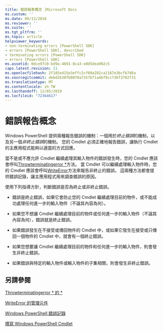 ```yaml
---
title: 錯誤報表概念 |Microsoft Docs
ms.custom: ''
ms.date: 09/13/2016
ms.reviewer: ''
ms.suite: ''
ms.tgt_pltfrm: ''
ms.topic: article
helpviewer_keywords:
- non-terminating errors [PowerShell SDK]
- errors [PowerShell SDK], described
- terminating errors [PowerShell SDK]
- errors [PowerShell SDK]
ms.assetid: 0dce97c0-bd9a-4691-8ca3-e8d5dea902c5
caps.latest.revision: 11
ms.openlocfilehash: 2f185e415e3effc2cf09a282ca1167e3bcfb7d6a
ms.sourcegitcommit: debd2b38fb8070a7357bf1a4bf9cc736f3702f31
ms.translationtype: MT
ms.contentlocale: zh-TW
ms.lasthandoff: 12/05/2019
ms.locfileid: "72364617"
---
```

# <a name="error-reporting-concepts"></a>錯誤報告概念

Windows PowerShell 提供兩種報告錯誤的機制：一個用於*終止錯誤*的機制，以及另一個*非終止錯誤*的機制。 您的 Cmdlet 必須正確地報告錯誤，讓執行 Cmdlet 的主應用程式能夠以適當的方式回應。

當不是或不應允許 Cmdlet 繼續處理其輸入物件的錯誤發生時，您的 Cmdlet 應該會呼叫[Throwterminatingerror *](/dotnet/api/System.Management.Automation.Cmdlet.ThrowTerminatingError)方法。 當 Cmdlet 可以繼續處理輸入物件時，您的 Cmdlet 應該會呼叫[WriteError](/dotnet/api/System.Management.Automation.Cmdlet.WriteError)方法來報告非終止的錯誤。 這兩種方法都會提供錯誤記錄，讓主應用程式用來調查錯誤的原因。

使用下列指導方針，判斷錯誤是否為終止或非終止錯誤。

- 錯誤是終止錯誤，如果它會防止您的 Cmdlet 繼續處理目前的物件，或不能成功處理任何進一步的輸入物件（不論其內容為何）。

- 如果您不想讓 Cmdlet 繼續處理目前的物件或任何進一步的輸入物件（不論其內容為何），錯誤就是終止錯誤。

- 如果錯誤發生在不接受或傳回物件的 Cmdlet 中，或如果它發生在接受或只傳回一個物件的 Cmdlet 中，就會有一個終止錯誤。

- 如果您想要讓 Cmdlet 繼續處理目前的物件和任何進一步的輸入物件，則會發生非終止錯誤。

- 如果錯誤與特定的輸入物件或輸入物件的子集相關，則會發生非終止錯誤。

## <a name="see-also"></a>另請參閱

[Throwterminatingerror * 的 *](/dotnet/api/System.Management.Automation.Cmdlet.ThrowTerminatingError)

[WriteError 的管理元件](/dotnet/api/System.Management.Automation.Cmdlet.WriteError)

[Windows PowerShell 錯誤記錄](./windows-powershell-error-records.md)

[撰寫 Windows PowerShell Cmdlet](./writing-a-windows-powershell-cmdlet.md)
